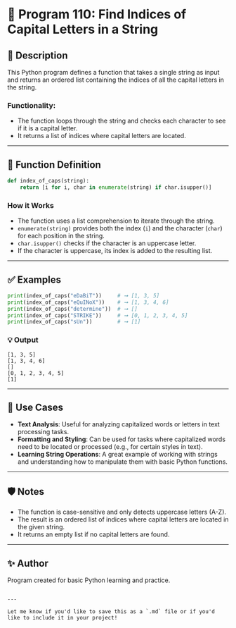 
# 📘 Program 110: Find Indices of Capital Letters in a String

## 🧮 Description

This Python program defines a function that takes a single string as input and returns an ordered list containing the indices of all the capital letters in the string.

### Functionality:
- The function loops through the string and checks each character to see if it is a capital letter.
- It returns a list of indices where capital letters are located.

---

## 📌 Function Definition

```python
def index_of_caps(string):
    return [i for i, char in enumerate(string) if char.isupper()]
```

### How it Works

- The function uses a list comprehension to iterate through the string.
- `enumerate(string)` provides both the index (`i`) and the character (`char`) for each position in the string.
- `char.isupper()` checks if the character is an uppercase letter.
- If the character is uppercase, its index is added to the resulting list.

---

## ✅ Examples

```python
print(index_of_caps("eDaBiT"))     # ➞ [1, 3, 5]
print(index_of_caps("eQuINoX"))    # ➞ [1, 3, 4, 6]
print(index_of_caps("determine"))  # ➞ []
print(index_of_caps("STRIKE"))     # ➞ [0, 1, 2, 3, 4, 5]
print(index_of_caps("sUn"))        # ➞ [1]
```

### 💡 Output

```
[1, 3, 5]
[1, 3, 4, 6]
[]
[0, 1, 2, 3, 4, 5]
[1]
```

---

## 📂 Use Cases

- **Text Analysis**: Useful for analyzing capitalized words or letters in text processing tasks.
- **Formatting and Styling**: Can be used for tasks where capitalized words need to be located or processed (e.g., for certain styles in text).
- **Learning String Operations**: A great example of working with strings and understanding how to manipulate them with basic Python functions.

---

## 🛡️ Notes

- The function is case-sensitive and only detects uppercase letters (A-Z).
- The result is an ordered list of indices where capital letters are located in the given string.
- It returns an empty list if no capital letters are found.

---

## ✨ Author

Program created for basic Python learning and practice.

```

---

Let me know if you'd like to save this as a `.md` file or if you'd like to include it in your project!
